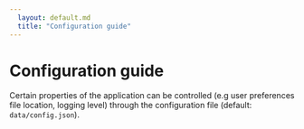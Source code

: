 ```yaml
---
  layout: default.md
  title: "Configuration guide"
---
```


# Configuration guide

Certain properties of the application can be controlled (e.g user preferences file location, logging level) through the configuration file (default: `data/config.json`).
